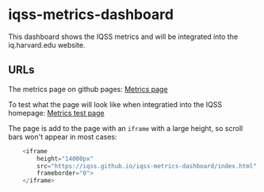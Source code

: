 # iqss-metrics-dashboard

This dashboard shows the IQSS metrics and will be integrated into the iq.harvard.edu website.


## URLs

The metrics page on github pages:
[Metrics page](https://iqss.github.io/iqss-metrics-dashboard/)

To test what the page will look like when integratied into the IQSS homepage:
[Metrics test page](https://iqss.github.io/iqss-metrics-dashboard/IQSS-test-page.html)


The page is add to the page with an `iframe` with a large height, so scroll bars won't appear in most cases:

```javascript
    <iframe 
		height="14000px"
        src="https://iqss.github.io/iqss-metrics-dashboard/index.html"
        frameborder="0">
    </iframe>
```

